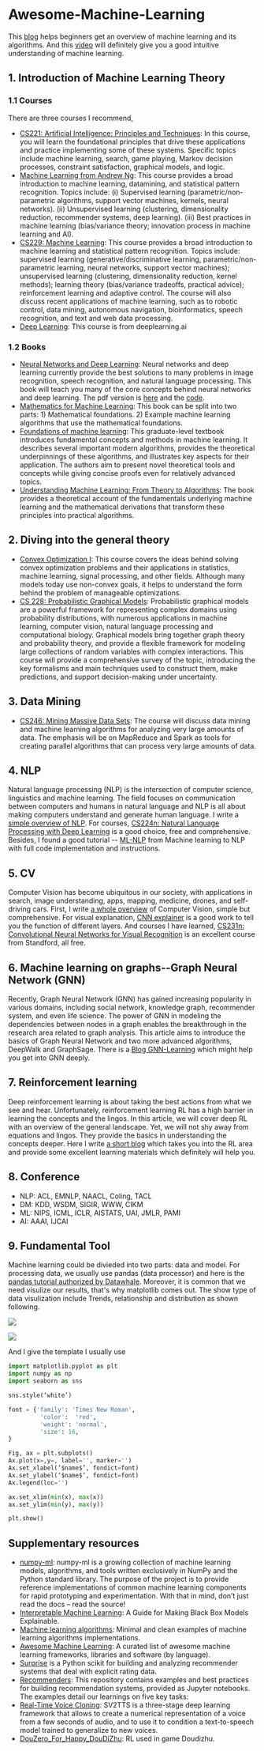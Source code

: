 # Awesome-Machine-Learning
This [blog](https://github.com/Billy1900/Awesome-Machine-Learning/blob/main/Overview-of-ML/overview-ML.md) helps beginners get an overview of machine learning and its algorithms. And this [video](https://youtu.be/aircAruvnKk) will definitely give you a good intuitive understanding of machine learning.


## 1. Introduction of Machine Learning Theory
### 1.1 Courses
There are three courses I recommend,
- [CS221: Artificial Intelligence: Principles and Techniques](https://stanford-cs221.github.io/spring2020/): In this course, you will learn the foundational principles that drive these applications and practice implementing some of these systems. Specific topics include machine learning, search, game playing, Markov decision processes, constraint satisfaction, graphical models, and logic.
- [Machine Learning from Andrew Ng](https://www.coursera.org/learn/machine-learning): This course provides a broad introduction to machine learning, datamining, and statistical pattern recognition. Topics include: (i) Supervised learning (parametric/non-parametric algorithms, support vector machines, kernels, neural networks). (ii) Unsupervised learning (clustering, dimensionality reduction, recommender systems, deep learning). (iii) Best practices in machine learning (bias/variance theory; innovation process in machine learning and AI). 
- [CS229: Machine Learning](http://cs229.stanford.edu/): This course provides a broad introduction to machine learning and statistical pattern recognition. Topics include: supervised learning (generative/discriminative learning, parametric/non-parametric learning, neural networks, support vector machines); unsupervised learning (clustering, dimensionality reduction, kernel methods); learning theory (bias/variance tradeoffs, practical advice); reinforcement learning and adaptive control. The course will also discuss recent applications of machine learning, such as to robotic control, data mining, autonomous navigation, bioinformatics, speech recognition, and text and web data processing.
- [Deep Learning](https://www.deeplearning.ai/deep-learning-specialization/): This course is from deeplearning.ai
### 1.2 Books
- [Neural Networks and Deep Learning](http://neuralnetworksanddeeplearning.com/): Neural networks and deep learning currently provide the best solutions to many problems in image recognition, speech recognition, and natural language processing. This book will teach you many of the core concepts behind neural networks and deep learning. The pdf version is [here](https://static.latexstudio.net/article/2018/0912/neuralnetworksanddeeplearning.pdf) and the [code](https://github.com/MichalDanielDobrzanski/DeepLearningPython35).
- [Mathematics for Machine Learning](https://mml-book.github.io/): This book can be split into two parts: 1) Mathematical foundations. 2) Example machine learning algorithms that use the mathematical foundations.
- [Foundations of machine learning](https://cs.nyu.edu/~mohri/mlbook/): This graduate-level textbook introduces fundamental concepts and methods in machine learning. It describes several important modern algorithms, provides the theoretical underpinnings of these algorithms, and illustrates key aspects for their application. The authors aim to present novel theoretical tools and concepts while giving concise proofs even for relatively advanced topics.
- [Understanding Machine Learning: From Theory to Algorithms](https://www.cs.huji.ac.il/~shais/UnderstandingMachineLearning/): The book provides a theoretical account of the fundamentals underlying machine learning and the mathematical derivations that transform these principles into practical algorithms.

## 2. Diving into the general theory
- [Convex Optimization I](https://web.stanford.edu/~boyd/cvxbook/): This course covers the ideas behind solving convex optimization problems and their applications in statistics, machine learning, signal processing, and other fields. Although many models today use non-convex goals, it helps to understand the form behind the problem of manageable optimizations.
- [CS 228: Probabilistic Graphical Models](https://cs.stanford.edu/~ermon/cs228/index.html): Probabilistic graphical models are a powerful framework for representing complex domains using probability distributions, with numerous applications in machine learning, computer vision, natural language processing and computational biology. Graphical models bring together graph theory and probability theory, and provide a flexible framework for modeling large collections of random variables with complex interactions. This course will provide a comprehensive survey of the topic, introducing the key formalisms and main techniques used to construct them, make predictions, and support decision-making under uncertainty.

## 3. Data Mining
- [CS246: Mining Massive Data Sets](http://web.stanford.edu/class/cs246/): The course will discuss data mining and machine learning algorithms for analyzing very large amounts of data. The emphasis will be on MapReduce and Spark as tools for creating parallel algorithms that can process very large amounts of data.

## 4. NLP
Natural language processing (NLP) is the intersection of computer science, linguistics and machine learning. The field focuses on communication between computers and humans in natural language and NLP is all about making computers understand and generate human language. I write a [simple overview of NLP](NLP/NLP.md). For courses, [CS224n: Natural Language Processing with Deep Learning](http://web.stanford.edu/class/cs224n/) is a good choice, free and comprehensive. Besides, I found a good tutorial -- [ML-NLP](https://github.com/NLP-LOVE/ML-NLP) from Machine learning to NLP with full code implementation and instructions.

## 5. CV
Computer Vision has become ubiquitous in our society, with applications in search, image understanding, apps, mapping, medicine, drones, and self-driving cars. First, I write [a whole overview](CV/readme.md) of Computer Vision, simple but comprehensive. For visual explanation, [CNN explainer](https://github.com/poloclub/cnn-explainer) is a good work to tell you the function of different layers. And courses I have learned, [CS231n: Convolutional Neural Networks for Visual Recognition](http://cs231n.stanford.edu/) is an excellent course from Standford, all free.

## 6. Machine learning on graphs--Graph Neural Network (GNN)
Recently, Graph Neural Network (GNN) has gained increasing popularity in various domains, including social network, knowledge graph, recommender system, and even life science. The power of GNN in modeling the dependencies between nodes in a graph enables the breakthrough in the research area related to graph analysis. This article aims to introduce the basics of Graph Neural Network and two more advanced algorithms, DeepWalk and GraphSage. There is a [Blog GNN-Learning](https://github.com/Billy1900/GNN-Learning-and-Integration) which might help you get into GNN deeply.

## 7. Reinforcement learning
Deep reinforcement learning is about taking the best actions from what we see and hear. Unfortunately, reinforcement learning RL has a high barrier in learning the concepts and the lingos. In this article, we will cover deep RL with an overview of the general landscape. Yet, we will not shy away from equations and lingos. They provide the basics in understanding the concepts deeper. Here I write [a short blog](RL/readme.md) which takes you into the RL area and provide some excellent learning materials which definitely will help you.

## 8. Conference
- NLP: ACL, EMNLP, NAACL, Coling, TACL
- DM: KDD, WSDM, SIGIR, WWW, CIKM
- ML: NIPS, ICML, ICLR, AISTATS, UAI, JMLR, PAMI
- AI: AAAI, IJCAI

## 9. Fundamental Tool
Machine learning could be divieded into two parts: data and model. For processing data, we usually use pandas (data processor) and here is the [pandas tutorial authorized by Datawhale](http://joyfulpandas.datawhale.club/). Moreover, it is common that we need visulize our results, that's why matplotlib comes out. The show type of data visulization include Trends, relationship and distribution as shown following.

<img src="2.png"></img>

<img src="1.png"></img>

And I give the template I usually use

```python
import matplotlib.pyplot as plt
import numpy as np
import seaborn as sns

sns.style(‘white’)

font = {'family': 'Times New Roman',
         'color':  'red',
         'weight': 'normal',
         'size': 16,
}

Fig, ax = plt.subplots()
Ax.plot(x=,y=, label='', marker='')
Ax.set_xlabel(‘$name$’, fondict=font)
Ax.set_ylabel(‘$name$’, fondict=font)
Ax.legend(loc='')

ax.set_xlim(min(x), max(x))
ax.set_ylim(min(y), max(y))

plt.show()
```

## Supplementary resources
- [numpy-ml](https://github.com/ddbourgin/numpy-ml): numpy-ml is a growing collection of machine learning models, algorithms, and tools written exclusively in NumPy and the Python standard library. The purpose of the project is to provide reference implementations of common machine learning components for rapid prototyping and experimentation. With that in mind, don’t just read the docs – read the source!
- [Interpretable Machine Learning](https://github.com/Billy1900/Awesome-Machine-Learning/edit/main/README.md): A Guide for Making Black Box Models Explainable.
- [Machine learning algorithms](https://github.com/rushter/MLAlgorithms): Minimal and clean examples of machine learning algorithms implementations.
- [Awesome Machine Learning](https://github.com/josephmisiti/awesome-machine-learning): A curated list of awesome machine learning frameworks, libraries and software (by language).
- [Surprise](https://github.com/NicolasHug/Surprise) is a Python scikit for building and analyzing recommender systems that deal with explicit rating data.
- [Recommenders](https://github.com/microsoft/recommenders): This repository contains examples and best practices for building recommendation systems, provided as Jupyter notebooks. The examples detail our learnings on five key tasks:
- [Real-Time Voice Cloning](https://github.com/CorentinJ/Real-Time-Voice-Cloning): SV2TTS is a three-stage deep learning framework that allows to create a numerical representation of a voice from a few seconds of audio, and to use it to condition a text-to-speech model trained to generalize to new voices.
- [DouZero_For_Happy_DouDiZhu](https://github.com/tianqiraf/DouZero_For_HappyDouDiZhu): RL used in game Doudizhu.

